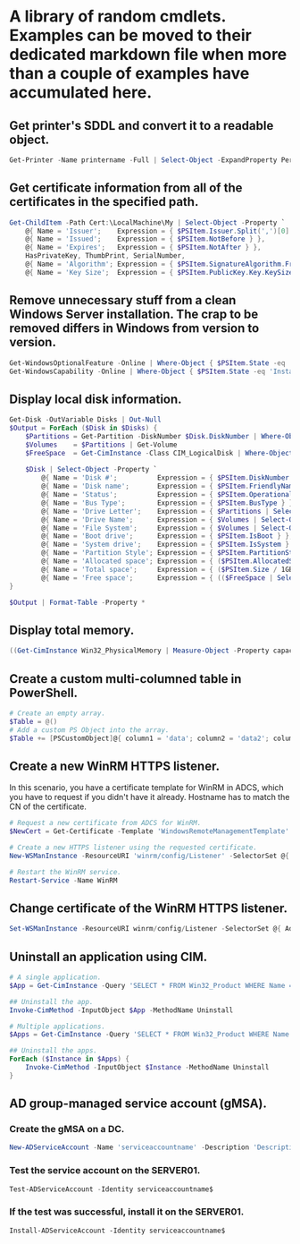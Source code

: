 # A library of random cmdlets. Examples can be moved to their dedicated markdown file when more than a couple of examples have accumulated here.

## Get printer's SDDL and convert it to a readable object.

```powershell
Get-Printer -Name printername -Full | Select-Object -ExpandProperty PermissionSDDL | ConvertFrom-SddlString
```

## Get certificate information from all of the certificates in the specified path.

```powershell
Get-ChildItem -Path Cert:\LocalMachine\My | Select-Object -Property `
    @{ Name = 'Issuer';    Expression = { $PSItem.Issuer.Split(',')[0] } },
    @{ Name = 'Issued';    Expression = { $PSItem.NotBefore } },
    @{ Name = 'Expires';   Expression = { $PSItem.NotAfter } },
    HasPrivateKey, ThumbPrint, SerialNumber,
    @{ Name = 'Algorithm'; Expression = { $PSItem.SignatureAlgorithm.FriendlyName } },
    @{ Name = 'Key Size';  Expression = { $PSItem.PublicKey.Key.KeySize } } | Sort-Object Expires -Descending | Format-Table -AutoSize
```

## Remove unnecessary stuff from a clean Windows Server installation. The crap to be removed differs in Windows from version to version.

```powershell
Get-WindowsOptionalFeature -Online | Where-Object { $PSItem.State -eq 'Enabled' -and $PSItem.FeatureName -imatch 'V2|print|Explorer|Media|XPS' -and $PSItem.FeatureName -notlike '*Premium*' } | ForEach-Object { Disable-WindowsOptionalFeature -Online -Feature $PSItem.FeatureName -NoRestart }
Get-WindowsCapability -Online | Where-Object { $PSItem.State -eq 'Installed' -and $PSItem.Name -imatch 'Steps|Explorer|Hand|OCR|Speech|Math|Media|Paint|Word' } | Remove-WindowsCapability -Online
```

## Display local disk information.

```powershell
Get-Disk -OutVariable Disks | Out-Null
$Output = ForEach ($Disk in $Disks) {
    $Partitions = Get-Partition -DiskNumber $Disk.DiskNumber | Where-Object Type -eq 'Basic'
    $Volumes    = $Partitions | Get-Volume
    $FreeSpace  = Get-CimInstance -Class CIM_LogicalDisk | Where-Object DeviceID -eq "$($Partitions | Select-Object -ExpandProperty DriveLetter):"
    
    $Disk | Select-Object -Property `
        @{ Name = 'Disk #';          Expression = { $PSItem.DiskNumber } },
        @{ Name = 'Disk name';       Expression = { $PSItem.FriendlyName } },
        @{ Name = 'Status';          Expression = { $PSItem.OperationalStatus } },
        @{ Name = 'Bus Type';        Expression = { $PSItem.BusType } },
        @{ Name = 'Drive Letter';    Expression = { $Partitions | Select-Object -ExpandProperty DriveLetter } },
        @{ Name = 'Drive Name';      Expression = { $Volumes | Select-Object -ExpandProperty FileSystemLabel } },
        @{ Name = 'File System';     Expression = { $Volumes | Select-Object -ExpandProperty FileSystem } },
        @{ Name = 'Boot drive';      Expression = { $PSItem.IsBoot } },
        @{ Name = 'System drive';    Expression = { $PSItem.IsSystem } },
        @{ Name = 'Partition Style'; Expression = { $PSItem.PartitionStyle } },
        @{ Name = 'Allocated space'; Expression = { ($PSItem.AllocatedSize / 1GB).ToString( '# GB' ) } },
        @{ Name = 'Total space';     Expression = { ($PSItem.Size / 1GB).ToString( '# GB' ) } },
        @{ Name = 'Free space';      Expression = { (($FreeSpace | Select-Object -ExpandProperty FreeSpace) / 1GB).ToString( '# GB' ) } }
}

$Output | Format-Table -Property *
```

## Display total memory.

```powershell
((Get-CimInstance Win32_PhysicalMemory | Measure-Object -Property capacity -Sum).Sum / 1GB).ToString('# GB')
```

## Create a custom multi-columned table in PowerShell.

```powershell
# Create an empty array.
$Table = @()
# Add a custom PS Object into the array.
$Table += [PSCustomObject]@{ column1 = 'data'; column2 = 'data2'; column3 = 'data3' }
```

## Create a new WinRM HTTPS listener.

In this scenario, you have a certificate template for WinRM in ADCS, which you have to request if you didn't have it already. Hostname has to match the CN of the certificate.

```powershell
# Request a new certificate from ADCS for WinRM.
$NewCert = Get-Certificate -Template 'WindowsRemoteManagementTemplate' -CertStoreLocation Cert:\LocalMachine\My\

# Create a new HTTPS listener using the requested certificate.
New-WSManInstance -ResourceURI 'winrm/config/Listener' -SelectorSet @{ Transport = 'HTTPS'; Address = '*' } -ValueSet @{ Hostname = "$($env:COMPUTERNAME).$($env:USERDNSDOMAIN)"; CertificateThumbprint = "$($NewCert.Certificate.Thumbprint)" }

# Restart the WinRM service.
Restart-Service -Name WinRM
```

## Change certificate of the WinRM HTTPS listener.

```powershell
Set-WSManInstance -ResourceURI winrm/config/Listener -SelectorSet @{ Address = '*'; Transport = 'HTTPS' } -ValueSet @{ CertificateThumbprint = 'thumbprint' }
```

## Uninstall an application using CIM.

```powershell
# A single application.
$App = Get-CimInstance -Query 'SELECT * FROM Win32_Product WHERE Name = "ExactApplicationName"'

## Uninstall the app.
Invoke-CimMethod -InputObject $App -MethodName Uninstall

# Multiple applications.
$Apps = Get-CimInstance -Query 'SELECT * FROM Win32_Product WHERE Name = "PartialApplicationName"'

## Uninstall the apps.
ForEach ($Instance in $Apps) {
    Invoke-CimMethod -InputObject $Instance -MethodName Uninstall
}
```

## AD group-managed service account (gMSA).

### Create the gMSA on a DC.

```powershell
New-ADServiceAccount -Name 'serviceaccountname' -Description 'Descriptive text.' -DisplayName 'Display name' -DNSHostName 'server01.domain.tld' -Enabled $True -Path 'OU=Service Accounts,OU=Accounts,DC=domain,DC=tld' -PrincipalsAllowedToRetrieveManagedPassword SERVER01$ -SamAccountName 'serviceaccountname'
```

### Test the service account on the SERVER01.
```powershell
Test-ADServiceAccount -Identity serviceaccountname$
```

### If the test was successful, install it on the SERVER01.
```
Install-ADServiceAccount -Identity serviceaccountname$
```
